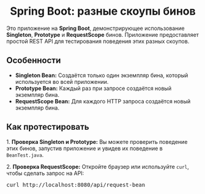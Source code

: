<h1 align="center">Spring Boot: разные скоупы бинов</h1>

<p>Это приложение на <strong>Spring Boot</strong>, демонстрирующее использование <strong>Singleton</strong>, <strong>Prototype</strong> и <strong>RequestScope</strong> бинов. Приложение предоставляет простой REST API для тестирования поведения этих разных скоупов.</p>

<h2>Особенности</h2>
<ul>
    <li><strong>Singleton Bean:</strong> Создаётся только один экземпляр бина, который используется во всей приложении.</li>
    <li><strong>Prototype Bean:</strong> Каждый раз при запросе создаётся новый экземпляр бина.</li>
    <li><strong>RequestScope Bean:</strong> Для каждого HTTP запроса создаётся новый экземпляр бина.</li>
</ul>

<h2>Как протестировать</h2>

<p>1. <strong>Проверка Singleton и Prototype:</strong> Вы можете проверить поведение этих бинов, запустив приложение и увидев их поведение в <code>BeanTest.java</code>.</p>

<p>2. <strong>Проверка RequestScope:</strong> Откройте браузер или используйте <code>curl</code>, чтобы сделать запрос на API:</p>

<pre>
curl http://localhost:8080/api/request-bean
</pre>
